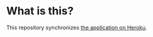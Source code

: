 # What is this?

This repository synchronizes [the application on Heroku](http://sync-github.herokuapp.com).
